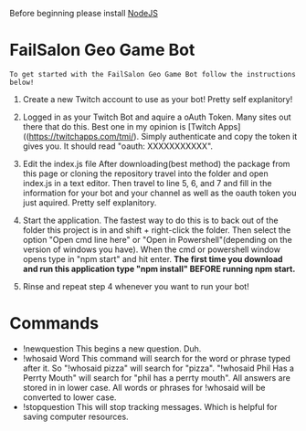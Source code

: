 Before beginning please install [NodeJS](https://nodejs.org/en/)

# FailSalon Geo Game Bot
    To get started with the FailSalon Geo Game Bot follow the instructions below!

1. Create a new Twitch account to use as your bot!
    Pretty self explanitory!

2. Logged in as your Twitch Bot and aquire a oAuth Token.
    Many sites out there that do this. Best one in my opinion is [Twitch Apps]((https://twitchapps.com/tmi/). Simply authenticate and copy the token it gives you. It should read "oauth: XXXXXXXXXXX".

3. Edit the index.js file
    After downloading(best method) the package from this page or cloning the repository travel into the folder and open index.js in a text editor. Then travel to line 5, 6, and 7 and fill in the information for your bot and your channel as well as the oauth token you just aquired. Pretty self explanitory.

4. Start the application.
    The fastest way to do this is to back out of the folder this project is in and shift + right-click the folder. Then select the option "Open cmd line here" or "Open in Powershell"(depending on the version of windows you have). When the cmd or powershell window opens type in "npm start" and hit enter.
    **The first time you download and run this application type "npm install" BEFORE running npm start.**

5. Rinse and repeat step 4 whenever you want to run your bot!

# Commands

* !newquestion
    This begins a new question. Duh.
* !whosaid Word
    This command will search for the word or phrase typed after it. So "!whosaid pizza" will search for "pizza". "!whosaid Phil Has a Perrty Mouth" will search for "phil has a perrty mouth". All answers are stored in in lower case. All words or phrases for !whosaid will be converted to lower case.
* !stopquestion
    This will stop tracking messages. Which is helpful for saving computer resources.

